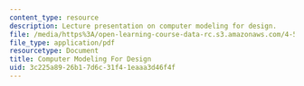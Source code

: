 ```yaml
---
content_type: resource
description: Lecture presentation on computer modeling for design.
file: /media/https%3A/open-learning-course-data-rc.s3.amazonaws.com/4-500-introduction-to-design-computing-fall-2008/3c225a8926b17d6c31f41eaaa3d46f4f_lec3b.pdf
file_type: application/pdf
resourcetype: Document
title: Computer Modeling For Design
uid: 3c225a89-26b1-7d6c-31f4-1eaaa3d46f4f
---
```

